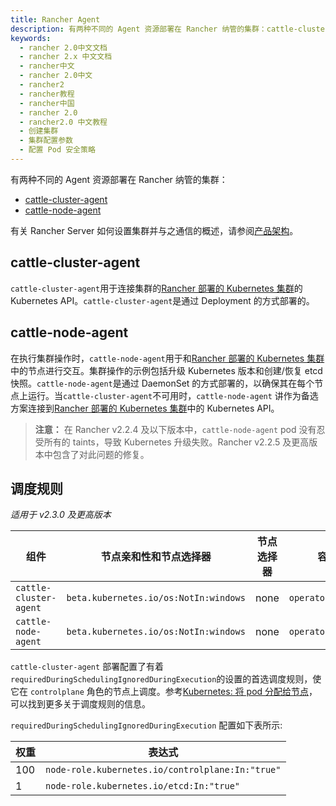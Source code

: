 ```yaml
---
title: Rancher Agent
description: 有两种不同的 Agent 资源部署在 Rancher 纳管的集群：cattle-cluster-agent和cattle-node-agent
keywords:
  - rancher 2.0中文文档
  - rancher 2.x 中文文档
  - rancher中文
  - rancher 2.0中文
  - rancher2
  - rancher教程
  - rancher中国
  - rancher 2.0
  - rancher2.0 中文教程
  - 创建集群
  - 集群配置参数
  - 配置 Pod 安全策略
---
```


有两种不同的 Agent 资源部署在 Rancher 纳管的集群：

- [cattle-cluster-agent](#cattle-cluster-agent)
- [cattle-node-agent](#cattle-node-agent)

有关 Rancher Server 如何设置集群并与之通信的概述，请参阅[产品架构](/docs/overview/architecture/_index)。

## cattle-cluster-agent

`cattle-cluster-agent`用于连接集群的[Rancher 部署的 Kubernetes 集群](/docs/cluster-provisioning/rke-clusters/_index)的 Kubernetes API。`cattle-cluster-agent`是通过 Deployment 的方式部署的。

## cattle-node-agent

在执行集群操作时，`cattle-node-agent`用于和[Rancher 部署的 Kubernetes 集群](/docs/cluster-provisioning/rke-clusters/_index)中的节点进行交互。集群操作的示例包括升级 Kubernetes 版本和创建/恢复 etcd 快照。`cattle-node-agent`是通过 DaemonSet 的方式部署的，以确保其在每个节点上运行。当`cattle-cluster-agent`不可用时，`cattle-node-agent` 讲作为备选方案连接到[Rancher 部署的 Kubernetes 集群](/docs/cluster-provisioning/rke-clusters/_index)中的 Kubernetes API。

> **注意：** 在 Rancher v2.2.4 及以下版本中，`cattle-node-agent` pod 没有忍受所有的 taints，导致 Kubernetes 升级失败。Rancher v2.2.5 及更高版本中包含了对此问题的修复。

## 调度规则

_适用于 v2.3.0 及更高版本_

| 组件                   | 节点亲和性和节点选择器                | 节点选择器 | 容忍              |
| ---------------------- | ------------------------------------- | ---------- | ----------------- |
| `cattle-cluster-agent` | `beta.kubernetes.io/os:NotIn:windows` | none       | `operator:Exists` |
| `cattle-node-agent`    | `beta.kubernetes.io/os:NotIn:windows` | none       | `operator:Exists` |

`cattle-cluster-agent` 部署配置了有着`requiredDuringSchedulingIgnoredDuringExecution`的设置的首选调度规则，使它在 `controlplane` 角色的节点上调度。参考[Kubernetes: 将 pod 分配给节点](https://kubernetes.io/docs/concepts/configuration/assign-pod-node/)，可以找到更多关于调度规则的信息。

`requiredDuringSchedulingIgnoredDuringExecution` 配置如下表所示:

| 权重 | 表达式                                           |
| ---- | ------------------------------------------------ |
| 100  | `node-role.kubernetes.io/controlplane:In:"true"` |
| 1    | `node-role.kubernetes.io/etcd:In:"true"`         |

